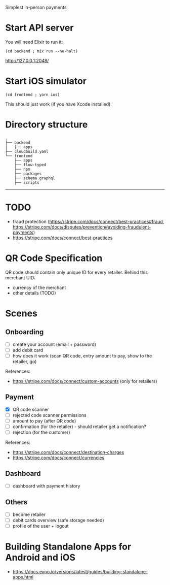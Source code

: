 Simplest in-person payments

# Start API server

You will need Elixir to run it:

```
(cd backend ; mix run --no-halt)
```

http://127.0.0.1:2048/

# Start iOS simulator

```
(cd frontend ; yarn ios)
```

This should just work (if you have Xcode installed).

# Directory structure

```
.
├── backend
│   ├── apps
├── cloudbuild.yaml
└── frontend
    ├── apps
    ├── flow-typed
    ├── npm
    ├── packages
    ├── schema.graphql
    ├── scripts
```

---

# TODO

- fraud protection (https://stripe.com/docs/connect/best-practices#fraud, https://stripe.com/docs/disputes/prevention#avoiding-fraudulent-payments)
- https://stripe.com/docs/connect/best-practices

# QR Code Specification

QR code should contain only unique ID for every retailer. Behind this merchant UID:

- currency of the merchant
- other details (TODO)

# Scenes

## Onboarding

- [ ] create your account (email + password)
- [ ] add debit card
- [ ] how does it work (scan QR code, entry amount to pay, show to the retailer, go)

References:

- https://stripe.com/docs/connect/custom-accounts (only for retailers)

## Payment

- [x] QR code scanner
- [ ] rejected code scanner permissions
- [ ] amount to pay (after QR code)
- [ ] confirmation (for the retailer) - should retailer get a notification?
- [ ] rejection (for the customer)

References:

- https://stripe.com/docs/connect/destination-charges
- https://stripe.com/docs/connect/currencies

## Dashboard

- [ ] dashboard with payment history

## Others

- [ ] become retailer
- [ ] debit cards overview (safe storage needed)
- [ ] profile of the user + logout

# Building Standalone Apps for Android and iOS

- https://docs.expo.io/versions/latest/guides/building-standalone-apps.html
